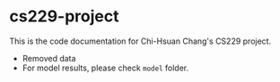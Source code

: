 # cs229-project

This is the code documentation for Chi-Hsuan Chang's CS229 project.

- Removed data
- For model results, please check `model` folder.
